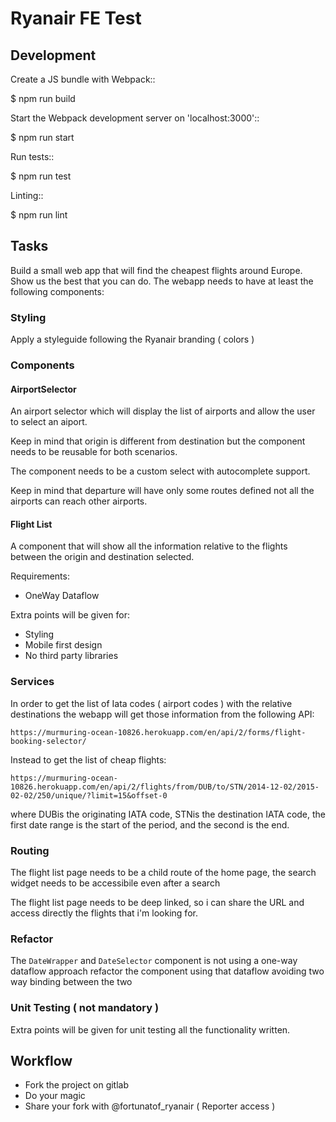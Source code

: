 # Ryanair FE Test 

## Development

Create a JS bundle with Webpack::

  $ npm run build

Start the Webpack development server on 'localhost:3000'::

  $ npm run start

Run tests::

  $ npm run test

Linting::

  $ npm run lint


## Tasks

Build a small web app that will find the cheapest flights around Europe.
Show us the best that you can do.
The webapp needs to have at least the following components:

### Styling

Apply a styleguide following the Ryanair branding ( colors )

### Components

#### AirportSelector

An airport selector which will display the list of airports and allow the user
to select an aiport.

Keep in mind that origin is different from destination but the component needs to
be reusable for both scenarios.

The component needs to be a custom select with autocomplete support.

Keep in mind that departure will have only some routes defined not all the
airports can reach other airports.

#### Flight List

A component that will show all the information relative to the flights between the
origin and destination selected.

Requirements:

* OneWay Dataflow

Extra points will be given for:

* Styling
* Mobile first design
* No third party libraries

### Services

In order to get the list of Iata codes ( airport codes )  with the relative destinations
the webapp will get those information from the following API:

```
https://murmuring-ocean-10826.herokuapp.com/en/api/2/forms/flight-booking-selector/
```

Instead to get the list of cheap flights:

```
https://murmuring-ocean-10826.herokuapp.com/en/api/2/flights/from/DUB/to/STN/2014-12-02/2015-02-02/250/unique/?limit=15&offset-0
```

where DUBis the originating IATA code, STNis the destination IATA code,
the first date range is the start of the period, and the second is the end.

### Routing

The flight list page needs to be a child route of the home page, the search widget
needs to be accessibile even after a search

The flight list page needs to be deep linked, so i can share the URL and access
directly the flights that i'm looking for.

### Refactor

The `DateWrapper` and `DateSelector` component is not using a one-way dataflow approach
refactor the component using that dataflow avoiding two way binding
between the two

### Unit Testing ( not mandatory )

Extra points will be given for unit testing all the functionality written.

## Workflow

* Fork the project on gitlab
* Do your magic
* Share your fork with @fortunatof_ryanair ( Reporter access )
